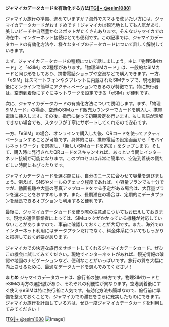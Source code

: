 **ジャマイカデータカードを有効化する方法[[TG💪+ @esim1088](https://t.me/s/esim1088)]**

ジャマイカ旅行の準備、進めていますか？海外でスマホを使いたい方には、ジャマイカデータカードがおすすめです！ジャマイカは観光地としても人気があり、美しいビーチや自然豊かなスポットがたくさんあります。そんなジャマイカでの滞在中、インターネット接続はとても便利です。この記事では、ジャマイカデータカードの有効化方法や、様々なタイプのデータカードについて詳しく解説していきます。

まず、ジャマイカデータカードの種類について話しましょう。主に「物理SIMカード」と「eSIM」の2種類があります。「物理SIMカード」は、一般的なSIMカードと同じ形をしており、携帯電話ショップや空港などで購入できます。一方、「eSIM」はスマートフォンやタブレットに内蔵されたSIMチップで、現地到着後にオンラインで簡単にアクティベーションできるのが特徴です。特に旅行者は、空港到着後にすぐにネットワークを設定できる「eSIM」が便利です。

次に、ジャマイカデータカードの有効化方法について説明します。まず、「物理SIMカード」の場合、空港のSIMカード販売カウンターでカードを購入し、携帯電話に挿入します。その後、指示に従って初期設定を行います。もし言語が理解できない場合でも、スタッフが丁寧にサポートしてくれるので安心です。

一方、「eSIM」の場合、オンラインで購入した後、QRコードを使ってアクティベーションすることが可能です。具体的には、携帯電話の設定画面から「モバイルネットワーク」を選択し、「新しいSIMカードを追加」をタップします。そして、購入時に発行されたQRコードをスキャンすれば、あっという間にインターネット接続が可能になります。このプロセスは非常に簡単で、空港到着後の慌ただしい時間にもぴったりです。

ジャマイカデータカードを選ぶ際には、自分のニーズに合わせて容量を選びましょう。例えば、SNSやメールのチェック程度であれば、小容量プランでも十分ですが、動画視聴や大量の写真アップロードをする予定がある場合は、大容量プランを選ぶことをおすすめします。また、長期滞在の場合は、定期的にデータプランを延長できるオプションも利用すると便利です。

最後に、ジャマイカデータカードを使う際の注意点についてもお伝えしておきます。現地の通信事業者によっては、SIMロックがかかっている機種が対応していないことがありますので、事前に確認しておくことが大切です。また、海外でのインターネット利用にはデータプランだけでなく、料金体系についてもしっかりと把握しておく必要があります。

ジャマイカでの快適な旅行をサポートしてくれるジャマイカデータカード。ぜひこの機会に試してみてください。現地でインターネットがあれば、観光情報の確認や地図のナビゲーションなど、便利なことがいっぱいです。旅行の質を大幅に向上させるために、最適なデータカードを選んでみてください！

**まとめ**
ジャマイカデータカードは、旅行者の強い味方です。物理SIMカードとeSIMの両方の選択肢があり、それぞれの利便性が異なります。空港到着後にすぐ使えるeSIMは特に旅行者に人気です。有効化方法も簡単なので、旅行前に準備を整えておくことで、ジャマイカでの滞在をさらに充実したものにできます。ジャマイカ旅行を計画している方は、ぜひ一度ジャマイカデータカードを利用してみてください！

[[TG💪+ @esim1088](https://t.me/s/esim1088) ![Image](https://i.postimg.cc/Y0z9fWf4/image.png)]